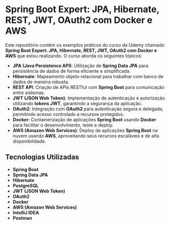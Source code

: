 # Spring Boot Expert: JPA, Hibernate, REST, JWT, OAuth2 com Docker e AWS

Este repositório contém os exemplos práticos do curso da Udemy chamado **Spring Boot Expert: JPA, Hibernate, REST, JWT, OAuth2 com Docker e AWS** que estou realizando. O curso aborda os seguintes tópicos:

- **JPA (Java Persistence API)**: Utilização de **Spring Data JPA** para persistência de dados de forma eficiente e simplificada.
- **Hibernate**: Mapeamento objeto-relacional para trabalhar com banco de dados de maneira robusta.
- **REST API**: Criação de APIs RESTful com **Spring Boot** para comunicação entre sistemas.
- **JWT (JSON Web Token)**: Implementação de autenticação e autorização utilizando **tokens JWT**, garantindo a segurança da aplicação.
- **OAuth2**: Integração com **OAuth2** para autenticação segura e delegada, permitindo acesso controlado a recursos protegidos.
- **Docker**: Containerização de aplicações **Spring Boot** usando **Docker** para facilitar o desenvolvimento, teste e deploy.
- **AWS (Amazon Web Services)**: Deploy de aplicações **Spring Boot** na nuvem usando **AWS**, aproveitando seus recursos escaláveis e de alta disponibilidade.


## Tecnologias Utilizadas

- **Spring Boot**
- **Spring Data JPA**
- **Hibernate**
- **PostgreSQL**
- **JWT (JSON Web Token)**
- **OAuth2**
- **Docker**
- **AWS (Amazon Web Services)**
- **IntelliJ IDEA**
- **Postman**

